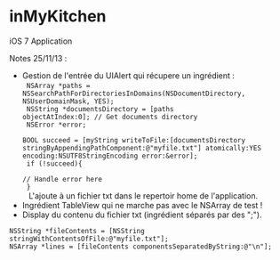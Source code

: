 inMyKitchen
===========

iOS 7 Application

Notes 25/11/13 :
  - Gestion de l'entrée du UIAlert qui récupere un ingrédient :<br>
    <code>
    NSArray *paths = NSSearchPathForDirectoriesInDomains(NSDocumentDirectory, NSUserDomainMask, YES); <br>
    NSString *documentsDirectory = [paths objectAtIndex:0]; // Get documents directory <br>
    NSError *error; <br>
    BOOL succeed = [myString writeToFile:[documentsDirectory stringByAppendingPathComponent:@"myfile.txt"] atomically:YES encoding:NSUTF8StringEncoding error:&error];<br>
    if (!succeed){<br>
    		// Handle error here<br>
    }<br>
    </code>
    L'ajoute à un fichier txt dans le repertoir home de l'application.
  - Ingrédient TableView qui ne marche pas avec le NSArray de test !
  - Display du contenu du fichier txt (ingrédient séparés par des ";").
```no-highlight
NSString *fileContents = [NSString stringWithContentsOfFile:@"myfile.txt"];
NSArray *lines = [fileContents componentsSeparatedByString:@"\n"];
```

